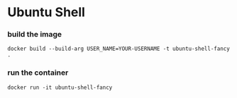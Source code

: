 # Ubuntu Shell

### build the image
```
docker build --build-arg USER_NAME=YOUR-USERNAME -t ubuntu-shell-fancy .
```

### run the container
```
docker run -it ubuntu-shell-fancy
```

